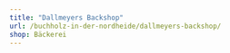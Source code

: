 ```yaml
---
title: "Dallmeyers Backshop"
url: /buchholz-in-der-nordheide/dallmeyers-backshop/
shop: Bäckerei
---
```

